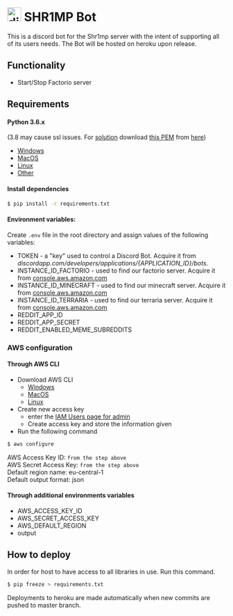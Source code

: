 # <img src="https://cdn.iconscout.com/icon/free/png-512/discord-3-569463.png" alt="discord icon" width="32"/> SHR1MP Bot
This is a discord bot for the Shr1mp server with the intent of supporting all of its users needs. The Bot will be hosted on heroku upon release.

## Functionality
- Start/Stop Factorio server

## Requirements
#### Python 3.6.x 
(3.8 may cause ssl issues. For [solution](https://github.com/Rapptz/discord.py/issues/4159) download [this PEM](https://beans-took-my-kids.reeee.ee/38qB2n.png) from [here](https://crt.sh/?id=2835394))
- [Windows](https://www.python.org/downloads/windows/)
- [MacOS](https://www.python.org/downloads/mac-osx/)
- [Linux](https://www.python.org/downloads/source/)
- [Other](https://www.python.org/download/other/)

#### Install dependencies
```bash
$ pip install -r requirements.txt
```

#### Environment variables:
Create `.env` file in the root directory and assign values of the following variables:
- TOKEN - a "key" used to control a Discord Bot. Acquire it from *discordapp.com/developers/applications/{APPLICATION_ID}/bots*.
- INSTANCE_ID_FACTORIO - used to find our factorio server. Acquire it from [console.aws.amazon.com](https://eu-central-1.console.aws.amazon.com/ec2/v2/home?region=eu-central-1#Instances:sort=desc:instanceId)
- INSTANCE_ID_MINECRAFT - used to find our minecraft server. Acquire it from [console.aws.amazon.com](https://eu-central-1.console.aws.amazon.com/ec2/v2/home?region=eu-central-1#Instances:sort=desc:instanceId)
- INSTANCE_ID_TERRARIA - used to find our terraria server. Acquire it from [console.aws.amazon.com](https://eu-central-1.console.aws.amazon.com/ec2/v2/home?region=eu-central-1#Instances:sort=desc:instanceId)
- REDDIT_APP_ID
- REDDIT_APP_SECRET
- REDDIT_ENABLED_MEME_SUBREDDITS

### AWS configuration
#### Through AWS CLI
- Download AWS CLI
    - [Windows](https://awscli.amazonaws.com/AWSCLIV2.msi)
    - [MacOS](https://awscli.amazonaws.com/AWSCLIV2.pkg)
    - [Linux](https://docs.aws.amazon.com/cli/latest/userguide/install-cliv2-linux.html#cliv2-linux-install)
- Create new access key
    - enter the [IAM Users page for admin](https://console.aws.amazon.com/iam/home?nc2=h_m_sc#/users/admin?section=security_credentials)
    - Create access key and store the information given
- Run the following command
```bash
$ aws configure
```
AWS Access Key ID: `from the step above`  
AWS Secret Access Key: `from the step above`  
Default region name: eu-central-1  
Default output format: json

#### Through additional environments variables
- AWS_ACCESS_KEY_ID
- AWS_SECRET_ACCESS_KEY
- AWS_DEFAULT_REGION
- output

## How to deploy
In order for host to have access to all libraries in use. Run this command.
```bash
$ pip freeze > requirements.txt
```

Deployments to heroku are made automatically when new commits are pushed to master branch.